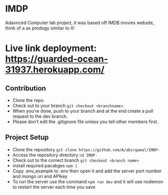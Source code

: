 # IMDP
Adavnced Computer lab project, it was based off IMDB movies website, think of a as prodogy similar to it! 

# Live link deployment: https://guarded-ocean-31937.herokuapp.com/

## Contribution
- Clone the repo.
- Check out to your branch ```git checkout <branchname>```.
- When you're done, push to your branch and at the end create a pull request to the dev branch.
- Please don't edit the .gitignore file unless you tell other members first.

## Project Setup
- Clone the repository ```git clone https://github.com/A/abirgamal/IMDP-```
- Access the repository directory ```cd IMDP-```
- Check out to the correct branch ```git checkout <branch name>```
- install required pacakges ```npm i```
- Copy .env_example to .env then open it and add the server port number and mongo uri and APIkey
- To run the server use the command ```npm run dev``` and it will use nodemon to restart the server each time you save
